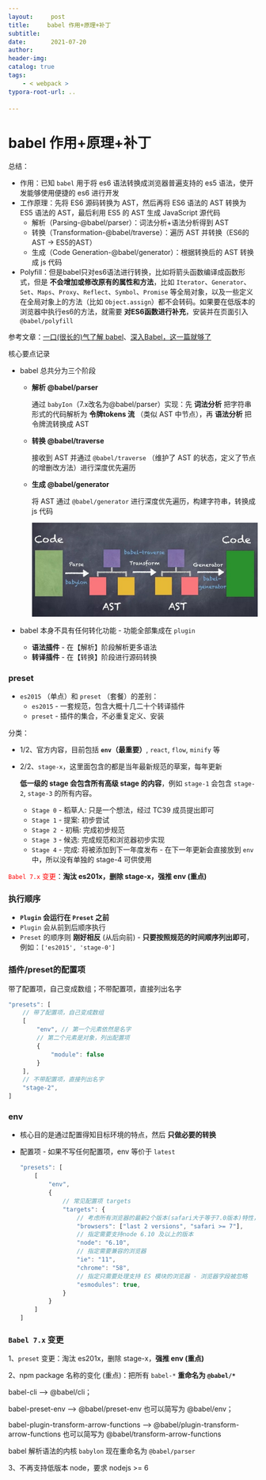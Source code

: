 ```yaml
---
layout:     post
title:     babel 作用+原理+补丁
subtitle:  
date:       2021-07-20
author:     
header-img: 
catalog: true
tags:
    - < webpack >
typora-root-url: ..

---
```


# babel 作用+原理+补丁

总结：

-	作用：已知 `babel` 用于将 es6 语法转换成浏览器普遍支持的 es5 语法，使开发能够使用便捷的 es6 进行开发
-	工作原理：先将 ES6 源码转换为 AST，然后再将 ES6 语法的 AST 转换为 ES5 语法的 AST，最后利用 ES5 的 AST 生成 JavaScript 源代码
    -	解析（Parsing-@babel/parser）：词法分析+语法分析得到 AST
    -	转换（Transformation-@babel/traverse）：遍历 AST 并转换（ES6的AST -> ES5的AST）
    -	生成（Code Generation-@babel/generator）：根据转换后的 AST 转换成 js 代码
-	Polyfill：但是babel只对es6语法进行转换，比如将箭头函数编译成函数形式，但是 **不会增加或修改原有的属性和方法**，比如 `Iterator`、`Generator`、`Set`、`Maps`、`Proxy`、`Reflect`、`Symbol`、`Promise` 等全局对象，以及一些定义在全局对象上的方法（比如 `Object.assign`）都不会转码。如果要在低版本的浏览器中执行es6的方法，就需要 **对ES6函数进行补充**，安装并在页面引入 `@babel/polyfill`

参考文章：[一口(很长的)气了解 babel](https://juejin.cn/post/6844903743121522701)、[深入Babel，这一篇就够了](https://juejin.cn/post/6844903746804137991) 

核心要点记录

- babel 总共分为三个阶段

    - **解析 @babel/parser**

        通过 `babyIon`（7.x改名为@babel/parser）实现：先 **词法分析** 把字符串形式的代码解析为 **令牌tokens 流** （类似 AST 中节点），再 **语法分析** 把令牌流转换成 AST

    - **转换 @babel/traverse**

        接收到 AST 并通过 `@babel/traverse` （维护了 AST 的状态，定义了节点的增删改方法）进行深度优先遍历

    - **生成 @babel/generator**

        将 AST 通过 `@babel/generator` 进行深度优先遍历，构建字符串，转换成 js 代码
        
        <img src="/../img/assets_2019/bVbDNYp.png" alt="1.jpg" style="zoom:60%;" />

- babel 本身不具有任何转化功能 - 功能全部集成在 `plugin`
    - **语法插件** - 在【解析】阶段解析更多语法
    - **转译插件** - 在【转换】阶段进行源码转换



### preset

- `es2015` （单点）和 `preset` （套餐）的差别：
    - `es2015` - 一套规范，包含大概十几二十个转译插件
    - `preset` - 插件的集合，不必重复定义、安装

分类：

- 1/2、官方内容，目前包括 **`env`（最重要）**, `react`, `flow`, `minify` 等

- 2/2、`stage-x`，这里面包含的都是当年最新规范的草案，每年更新

    **低一级的 stage 会包含所有高级 stage 的内容**，例如 `stage-1` 会包含 `stage-2`, `stage-3` 的所有内容。

    - `Stage 0` - 稻草人: 只是一个想法，经过 TC39 成员提出即可
    - `Stage 1` - 提案: 初步尝试
    - `Stage 2 `- 初稿: 完成初步规范
    - `Stage 3` - 候选: 完成规范和浏览器初步实现
    - `Stage 4` - 完成: 将被添加到下一年度发布 - 在下一年更新会直接放到 `env` 中，所以没有单独的 stage-4 可供使用

<span style="color:red">`Babel 7.x` 变更</span>：**淘汰 es201x，删除 stage-x，强推 env (重点)**



### 执行顺序

- **`Plugin` 会运行在 `Preset` 之前**
- `Plugin` 会从前到后顺序执行
- `Preset` 的顺序则 **刚好相反** (从后向前) - **只要按照规范的时间顺序列出即可**，例如：`['es2015', 'stage-0']`



### 插件/preset的配置项

带了配置项，自己变成数组；不带配置项，直接列出名字

```js
"presets": [
    // 带了配置项，自己变成数组
    [
        "env", // 第一个元素依然是名字
        // 第二个元素是对象，列出配置项
        {
            "module": false
        }
    ],
    // 不带配置项，直接列出名字
    "stage-2",
]
```



### env

- 核心目的是通过配置得知目标环境的特点，然后 **只做必要的转换**

- 配置项 - 如果不写任何配置项，env 等价于 `latest`

    ```js
    "presets": [
        [
            "env", 
            {
                // 常见配置项 targets
                "targets": {
                    // 考虑所有浏览器的最新2个版本(safari大于等于7.0版本)特性，将必要的代码进行转换
                    "browsers": ["last 2 versions", "safari >= 7"],
    				// 指定需要支持node 6.10 及以上的版本                
                    "node": "6.10",
                    // 指定需要兼容的浏览器
                    "ie": "11",
                    "chrome": "58",
                    // 指定只需要处理支持 ES 模块的浏览器 - 浏览器字段被忽略
                    "esmodules": true,
                }
            }
        ]
    ]
    ```

    

### `Babel 7.x` 变更

1、`preset` 变更：淘汰 es201x，删除 stage-x，**强推 env (重点)**

2、npm package 名称的变化 (重点)：把所有 `babel-*` **重命名为 `@babel/*`**

babel-cli —> @babel/cli；

babel-preset-env —> @babel/preset-env 也可以简写为 @babel/env；

babel-plugin-transform-arrow-functions —> @babel/plugin-transform-arrow-functions 也可以简写为 @babel/transform-arrow-functions

babel 解析语法的内核 `babylon` 现在重命名为 `@babel/parser`

3、不再支持低版本 node，要求 nodejs >= 6
